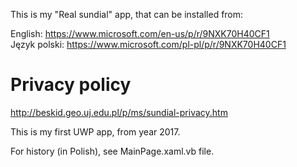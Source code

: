 
 This is my "Real sundial" app, that can be installed from:

 English: https://www.microsoft.com/en-us/p/r/9NXK70H40CF1  <br />
 Język polski: https://www.microsoft.com/pl-pl/p/r/9NXK70H40CF1

# Privacy policy
 http://beskid.geo.uj.edu.pl/p/ms/sundial-privacy.htm

 This is my first UWP app, from year 2017.

 For history (in Polish), see MainPage.xaml.vb file.